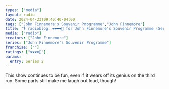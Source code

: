 ```yaml
---
types: ["media"]
layout: radio
date: 2024-04-23T09:40:40-04:00
tags: ["John Finnemore's Souvenir Programme","John Finnemore"]
title: "🎙️ radioblog: ❤️❤️❤️❤️🖤 for John Finnemore's Souvenir Programme (Series 2)"
media: ["radio"]
creators: ["John Finnemore"]
series: ["John Finnemore's Souvenir Programme"]
franchise: [""]
ratings: ["❤️❤️❤️❤️🖤"]
params:
  entry: Series 2
---
```

This show continues to be fun, even if it wears off its genius on the third run. Some parts still make me laugh out loud, though!
